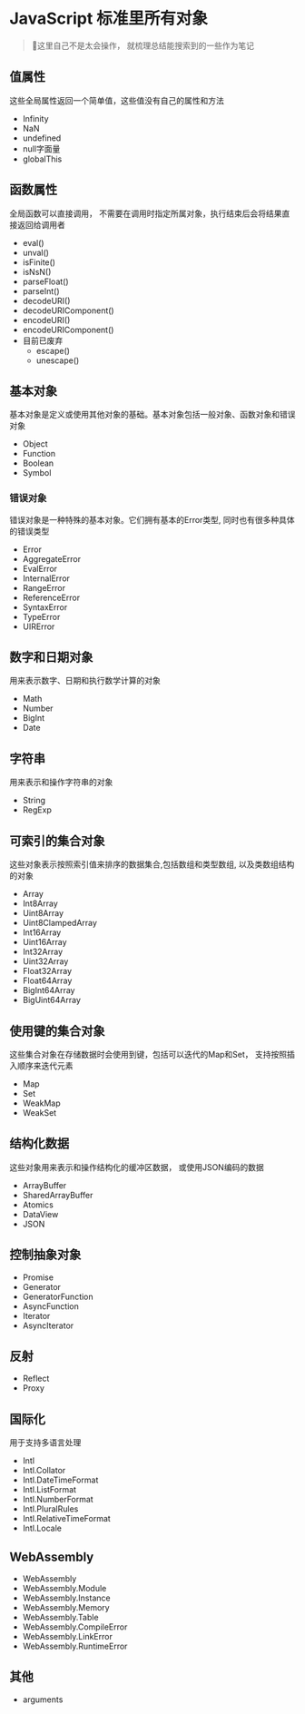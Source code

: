 # JavaScript 标准里所有对象



> 这里自己不是太会操作， 就梳理总结能搜索到的一些作为笔记



## 值属性

这些全局属性返回一个简单值，这些值没有自己的属性和方法

- Infinity
- NaN
- undefined
- null字面量
- globalThis

## 函数属性

全局函数可以直接调用， 不需要在调用时指定所属对象，执行结束后会将结果直接返回给调用者

- eval()
- unval()
- isFinite()
- isNsN()
- parseFloat()
- parseInt()
- decodeURI()
- decodeURIComponent()
- encodeURI()
- encodeURIComponent()
- 目前已废弃
  - escape()
  - unescape()



## 基本对象

基本对象是定义或使用其他对象的基础。基本对象包括一般对象、函数对象和错误对象

- Object
- Function
- Boolean
- Symbol

### 错误对象

错误对象是一种特殊的基本对象。它们拥有基本的Error类型, 同时也有很多种具体的错误类型

- Error
- AggregateError
- EvalError
- InternalError
- RangeError
- ReferenceError
- SyntaxError
- TypeError
- UIRError



## 数字和日期对象

用来表示数字、日期和执行数学计算的对象

- Math
- Number
- BigInt
- Date



## 字符串

用来表示和操作字符串的对象

- String
- RegExp



## 可索引的集合对象

这些对象表示按照索引值来排序的数据集合,包括数组和类型数组, 以及类数组结构的对象

- Array
- Int8Array
- Uint8Array
- Uint8ClampedArray
- Int16Array
- Uint16Array
- Int32Array
- Uint32Array
- Float32Array
- Float64Array
- BigInt64Array
- BigUint64Array

## 使用键的集合对象

这些集合对象在存储数据时会使用到键，包括可以迭代的Map和Set， 支持按照插入顺序来迭代元素

- Map
- Set
- WeakMap
- WeakSet



## 结构化数据

这些对象用来表示和操作结构化的缓冲区数据， 或使用JSON编码的数据

- ArrayBuffer
- SharedArrayBuffer
- Atomics
- DataView
- JSON



## 控制抽象对象

- Promise
- Generator
- GeneratorFunction
- AsyncFunction
- Iterator
- AsyncIterator

## 反射

- Reflect
- Proxy

## 国际化

用于支持多语言处理

- Intl
- Intl.Collator
- Intl.DateTimeFormat
- Intl.ListFormat
- Intl.NumberFormat
- Intl.PluralRules
- Intl.RelativeTimeFormat
- Intl.Locale



## WebAssembly

- WebAssembly
- WebAssembly.Module
- WebAssembly.Instance
- WebAssembly.Memory
- WebAssembly.Table
- WebAssembly.CompileError
- WebAssembly.LinkError
- WebAssembly.RuntimeError



## 其他

- arguments





























